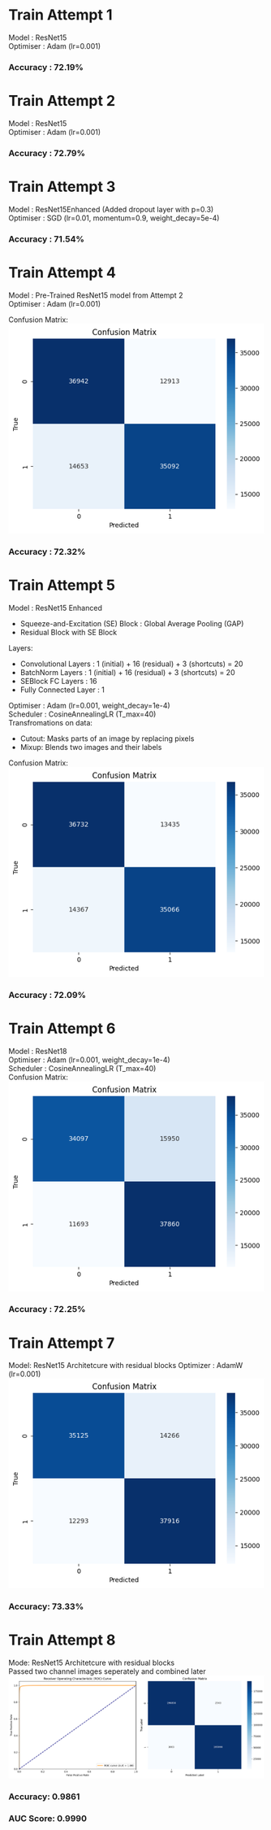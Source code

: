 # Train Attempt 1
Model : ResNet15<br>
Optimiser : Adam (lr=0.001)<br>

### Accuracy : 72.19%

# Train Attempt 2
Model : ResNet15<br>
Optimiser : Adam (lr=0.001)<br>

### Accuracy : 72.79%

# Train Attempt 3
Model : ResNet15Enhanced (Added dropout layer with p=0.3)<br>
Optimiser : SGD (lr=0.01, momentum=0.9, weight_decay=5e-4)<br>

### Accuracy : 71.54%

# Train Attempt 4
Model : Pre-Trained ResNet15 model from Attempt 2<br>
Optimiser : Adam (lr=0.001)<br>

Confusion Matrix:<br>
![](https://github.com/arshian11/CMS-Event-Classification/blob/main/assets/con_mat_4.png)<br>
### Accuracy : 72.32%

# Train Attempt 5
Model : ResNet15 Enhanced<br>
- Squeeze-and-Excitation (SE) Block : Global Average Pooling (GAP)
- Residual Block with SE Block

Layers:
- Convolutional Layers : 1 (initial) + 16 (residual) + 3 (shortcuts) = 20
- BatchNorm Layers : 1 (initial) + 16 (residual) + 3 (shortcuts) = 20
- SEBlock FC Layers : 16
- Fully Connected Layer : 1

Optimiser : Adam (lr=0.001, weight_decay=1e-4)<br>
Scheduler : CosineAnnealingLR (T_max=40)<br>
Transfromations on data:
- Cutout: Masks parts of an image by replacing pixels
- Mixup: Blends two images and their labels

Confusion Matrix:<br>
![](https://github.com/arshian11/CMS-Event-Classification/blob/main/assets/con_mat_5.png)<br>
### Accuracy : 72.09%

# Train Attempt 6
Model : ResNet18<br>
Optimiser : Adam (lr=0.001, weight_decay=1e-4)<br>
Scheduler : CosineAnnealingLR (T_max=40)<br>
Confusion Matrix:<br>
![](https://github.com/arshian11/CMS-Event-Classification/blob/main/assets/con_mat_6.png)<br>
### Accuracy : 72.25%

# Train Attempt 7
Model: ResNet15 Architetcure with residual blocks
Optimizer : AdamW (lr=0.001)
![](https://github.com/arshian11/CMS-Event-Classification/blob/main/assets/con_mat_7.png)<br>
### Accuracy: 73.33%

# Train Attempt 8
Mode:  ResNet15 Architetcure with residual blocks<br>
Passed two channel images seperately and combined later
![](https://github.com/arshian11/CMS-Event-Classification/blob/main/assets/con_mat_8.png)<br>
### Accuracy: 0.9861
### AUC Score: 0.9990
